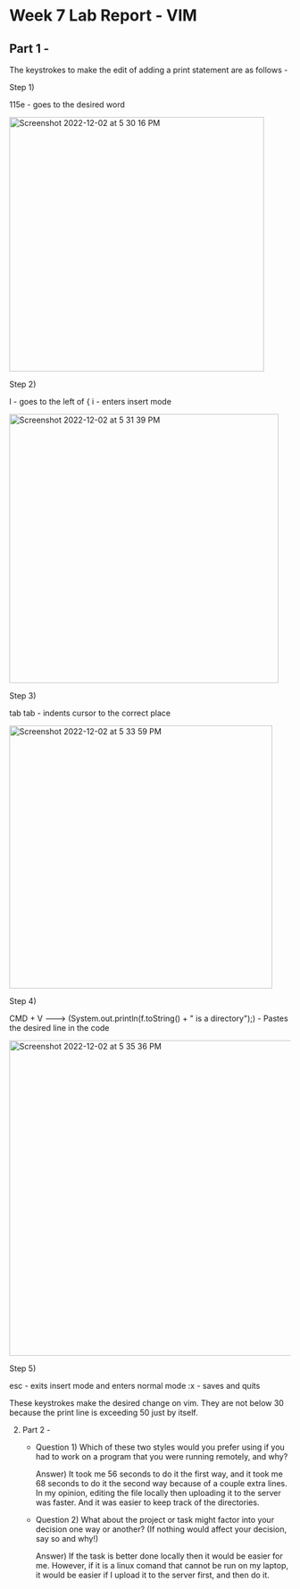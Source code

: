 # Week 7 Lab Report - VIM


## Part 1 - 

The keystrokes to make the edit of adding a print statement are as follows - 

Step 1) 


115e - goes to the desired word


<img width="456" alt="Screenshot 2022-12-02 at 5 30 16 PM" src="https://user-images.githubusercontent.com/114549600/205415988-e837a029-cdfb-4af3-9a88-      f01f2b4b66c4.png">


Step 2)


l - goes to the left of {
i - enters insert mode


<img width="482" alt="Screenshot 2022-12-02 at 5 31 39 PM" src="https://user-images.githubusercontent.com/114549600/205416065-239c7a92-614d-4286-8374-      8489043388e3.png">


Step 3) 


tab tab - indents cursor to the correct place


<img width="471" alt="Screenshot 2022-12-02 at 5 33 59 PM" src="https://user-images.githubusercontent.com/114549600/205416189-db97da25-0498-41c5-90ae-      8652837f83ea.png">


Step 4) 


CMD + V ---> (System.out.println(f.toString() + " is a directory");) - Pastes the desired line in the code

<img width="565" alt="Screenshot 2022-12-02 at 5 35 36 PM" src="https://user-images.githubusercontent.com/114549600/205416240-711e742c-8ac8-452b-96bc-      ba72d8a80c3c.png">


Step 5)


esc - exits insert mode and enters normal mode
:x - saves and quits


These keystrokes make the desired change on vim. They are not below 30 because the print line is exceeding 50 just by itself. 

    

2. Part 2 -
    
    + Question 1) Which of these two styles would you prefer using if you had to work on a program that you were running remotely, and why?


      Answer) It took me 56 seconds to do it the first way, and it took me 68 seconds to do it the second way because of a couple extra lines. In my opinion,
      editing the file locally then uploading it to the server was faster. And it was easier to keep track of the directories.
      
      
    + Question 2) What about the project or task might factor into your decision one way or another? (If nothing would affect your decision, say so and why!)
      
      
      Answer) If the task is better done locally then it would be easier for me. However, if it is a linux comand that cannot be run on my laptop, it would
      be easier if I upload it to the server first, and then do it.
      
